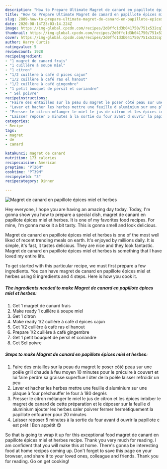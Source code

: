 ```yaml
---
description: "How to Prepare Ultimate Magret de canard en papillote épices miel et herbes"
title: "How to Prepare Ultimate Magret de canard en papillote épices miel et herbes"
slug: 2889-how-to-prepare-ultimate-magret-de-canard-en-papillote-epices-miel-et-herbes
date: 2020-08-14T23:03:14.224Z
image: https://img-global.cpcdn.com/recipes/2d0ffc1d3b041750/751x532cq70/magret-de-canard-en-papillote-epices-miel-et-herbes-photo-principale-de-la-recette.jpg
thumbnail: https://img-global.cpcdn.com/recipes/2d0ffc1d3b041750/751x532cq70/magret-de-canard-en-papillote-epices-miel-et-herbes-photo-principale-de-la-recette.jpg
cover: https://img-global.cpcdn.com/recipes/2d0ffc1d3b041750/751x532cq70/magret-de-canard-en-papillote-epices-miel-et-herbes-photo-principale-de-la-recette.jpg
author: Harry Curtis
ratingvalue: 5
reviewcount: 1928
recipeingredient:
- "1 magret de canard frais"
- "1 cuillère à soupe miel"
- "1 citron"
- "1/2 cuillère à café d pices cajun"
- "1/2 cuillère à café ras el hanout"
- "1/2 cuillère à café gingembre"
- "1 petit bouquet de persil et coriandre"
- " Sel poivre"
recipeinstructions:
- "Faire des entailles sur la peau du magret le poser côté peau sur une poêle grill chaude à feu moyen 10 minutes pour le précuire à couvert et lui faire perdre sa graisse superflue l ôter de la poêle laisser refroidir un peu"
- "Laver et hacher les herbes mettre une feuille d aluminium sur une plaque à four préchauffer le four à 180 degrés"
- "Presser le citron mélanger le miel le jus de citron et les épices imbiber le magret de canard de cette préparation et le déposer sur la feuille d aluminium ajouter les herbes saler poivrer fermer hermétiquement la papillote enfourner pour 20 minutes"
- "Laisser reposer 5 minutes à la sortie du four avant d ouvrir la papillote c est prêt ! Bon appétit 😋"
categories:
- Recipe
tags:
- magret
- de
- canard

katakunci: magret de canard 
nutrition: 173 calories
recipecuisine: American
preptime: "PT26M"
cooktime: "PT39M"
recipeyield: "3"
recipecategory: Dinner

---
```



![Magret de canard en papillote épices miel et herbes](https://img-global.cpcdn.com/recipes/2d0ffc1d3b041750/751x532cq70/magret-de-canard-en-papillote-epices-miel-et-herbes-photo-principale-de-la-recette.jpg)

Hey everyone, I hope you are having an amazing day today. Today, I'm gonna show you how to prepare a special dish, magret de canard en papillote épices miel et herbes. It is one of my favorites food recipes. For mine, I'm gonna make it a bit tasty. This is gonna smell and look delicious.

Magret de canard en papillote épices miel et herbes is one of the most well liked of recent trending meals on earth. It's enjoyed by millions daily. It is simple, it's fast, it tastes delicious. They are nice and they look fantastic. Magret de canard en papillote épices miel et herbes is something that I have loved my entire life.




To get started with this particular recipe, we must first prepare a few ingredients. You can have magret de canard en papillote épices miel et herbes using 8 ingredients and 4 steps. Here is how you cook it.

<!--inarticleads1-->

##### The ingredients needed to make Magret de canard en papillote épices miel et herbes:

1. Get 1 magret de canard frais
1. Make ready 1 cuillère à soupe miel
1. Get 1 citron
1. Make ready 1/2 cuillère à café d épices cajun
1. Get 1/2 cuillère à café ras el hanout
1. Prepare 1/2 cuillère à café gingembre
1. Get 1 petit bouquet de persil et coriandre
1. Get  Sel poivre




<!--inarticleads2-->

##### Steps to make Magret de canard en papillote épices miel et herbes:

1. Faire des entailles sur la peau du magret le poser côté peau sur une poêle grill chaude à feu moyen 10 minutes pour le précuire à couvert et lui faire perdre sa graisse superflue l ôter de la poêle laisser refroidir un peu
1. Laver et hacher les herbes mettre une feuille d aluminium sur une plaque à four préchauffer le four à 180 degrés
1. Presser le citron mélanger le miel le jus de citron et les épices imbiber le magret de canard de cette préparation et le déposer sur la feuille d aluminium ajouter les herbes saler poivrer fermer hermétiquement la papillote enfourner pour 20 minutes
1. Laisser reposer 5 minutes à la sortie du four avant d ouvrir la papillote c est prêt ! Bon appétit 😋




So that is going to wrap it up for this exceptional food magret de canard en papillote épices miel et herbes recipe. Thank you very much for reading. I am confident that you will make this at home. There's gonna be interesting food at home recipes coming up. Don't forget to save this page on your browser, and share it to your loved ones, colleague and friends. Thank you for reading. Go on get cooking!
